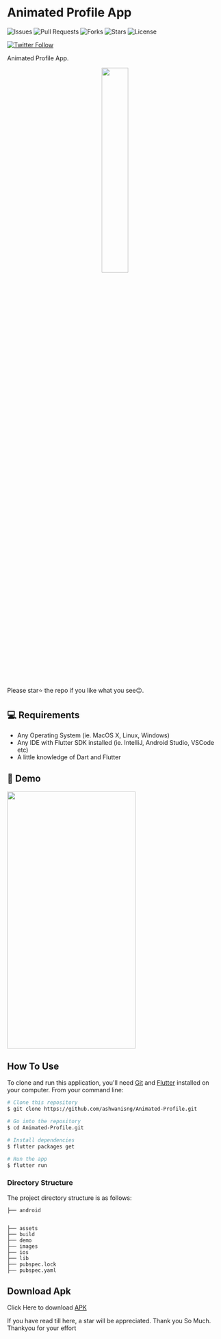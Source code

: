 # Animated Profile App

![Issues](https://img.shields.io/github/issues/ashwanisng/Animated-Profile)
![Pull Requests](https://img.shields.io/github/issues-pr/ashwanisng/Animated-Profile?)
![Forks](https://img.shields.io/github/forks/ashwanisng/Animated-Profile)
![Stars](https://img.shields.io/github/stars/ashwanisng/Animated-Profile)
![License](https://img.shields.io/github/license/ashwanisng/Animated-Profile)

[![Twitter Follow](https://img.shields.io/twitter/follow/ashwanisng.svg?style=social)](https://twitter.com/ashwanisng)

Animated Profile App.

<p align="center"><img src="demo/demo.png" width=35%></p>

<br/>

<br>

<br> Please star⭐ the repo if you like what you see😉.

## 💻 Requirements

- Any Operating System (ie. MacOS X, Linux, Windows)
- Any IDE with Flutter SDK installed (ie. IntelliJ, Android Studio, VSCode etc)
- A little knowledge of Dart and Flutter

## 📸 Demo

<img src="demo/demo.gif" width="300" height="600">


## How To Use

To clone and run this application, you'll need [Git](https://git-scm.com) and [Flutter](https://flutter.dev/docs/get-started/install) installed on your computer. From your command line:

```bash
# Clone this repository
$ git clone https://github.com/ashwanisng/Animated-Profile.git

# Go into the repository
$ cd Animated-Profile.git

# Install dependencies
$ flutter packages get

# Run the app
$ flutter run
```


### Directory Structure

The project directory structure is as follows:

```
├── android


├── assets
├── build
├── demo
├── images
├── ios
├── lib
├── pubspec.lock
├── pubspec.yaml

```

## Download Apk

Click Here to download [APK](https://drive.google.com/drive/folders/1Lv_FvlojBp54D-sREfxKCiPncRwl4i7D?usp=sharing) <br>


If you have read till here, a star will be appreciated.
Thank you So Much.
Thankyou for your effort

